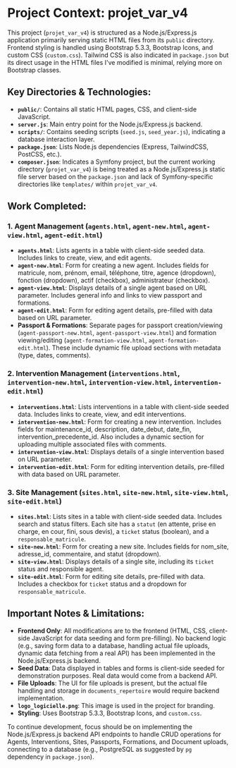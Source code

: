 # Project Context: projet_var_v4

This project (`projet_var_v4`) is structured as a Node.js/Express.js application primarily serving static HTML files from its `public` directory. Frontend styling is handled using Bootstrap 5.3.3, Bootstrap Icons, and custom CSS (`custom.css`). Tailwind CSS is also indicated in `package.json` but its direct usage in the HTML files I've modified is minimal, relying more on Bootstrap classes.

## Key Directories & Technologies:
- **`public/`**: Contains all static HTML pages, CSS, and client-side JavaScript.
- **`server.js`**: Main entry point for the Node.js/Express.js backend.
- **`scripts/`**: Contains seeding scripts (`seed.js`, `seed_year.js`), indicating a database interaction layer.
- **`package.json`**: Lists Node.js dependencies (Express, TailwindCSS, PostCSS, etc.).
- **`composer.json`**: Indicates a Symfony project, but the current working directory (`projet_var_v4`) is being treated as a Node.js/Express.js static file server based on the `package.json` and lack of Symfony-specific directories like `templates/` within `projet_var_v4`.

## Work Completed:

### 1. Agent Management (`agents.html`, `agent-new.html`, `agent-view.html`, `agent-edit.html`)
- **`agents.html`**: Lists agents in a table with client-side seeded data. Includes links to create, view, and edit agents.
- **`agent-new.html`**: Form for creating a new agent. Includes fields for matricule, nom, prénom, email, téléphone, titre, agence (dropdown), fonction (dropdown), actif (checkbox), administrateur (checkbox).
- **`agent-view.html`**: Displays details of a single agent based on URL parameter. Includes general info and links to view passport and formations.
- **`agent-edit.html`**: Form for editing agent details, pre-filled with data based on URL parameter.
- **Passport & Formations**: Separate pages for passport creation/viewing (`agent-passport-new.html`, `agent-passport-view.html`) and formation viewing/editing (`agent-formation-view.html`, `agent-formation-edit.html`). These include dynamic file upload sections with metadata (type, dates, comments).

### 2. Intervention Management (`interventions.html`, `intervention-new.html`, `intervention-view.html`, `intervention-edit.html`)
- **`interventions.html`**: Lists interventions in a table with client-side seeded data. Includes links to create, view, and edit interventions.
- **`intervention-new.html`**: Form for creating a new intervention. Includes fields for maintenance_id, description, date_debut, date_fin, intervention_precedente_id. Also includes a dynamic section for uploading multiple associated files with comments.
- **`intervention-view.html`**: Displays details of a single intervention based on URL parameter.
- **`intervention-edit.html`**: Form for editing intervention details, pre-filled with data based on URL parameter.

### 3. Site Management (`sites.html`, `site-new.html`, `site-view.html`, `site-edit.html`)
- **`sites.html`**: Lists sites in a table with client-side seeded data. Includes search and status filters. Each site has a `statut` (en attente, prise en charge, en cour, fini, sous devis), a `ticket` status (boolean), and a `responsable_matricule`.
- **`site-new.html`**: Form for creating a new site. Includes fields for nom_site, adresse_id, commentaire, and statut (dropdown).
- **`site-view.html`**: Displays details of a single site, including its `ticket` status and responsible agent.
- **`site-edit.html`**: Form for editing site details, pre-filled with data. Includes a checkbox for `ticket` status and a dropdown for `responsable_matricule`.

## Important Notes & Limitations:
- **Frontend Only**: All modifications are to the frontend (HTML, CSS, client-side JavaScript for data seeding and form pre-filling). No backend logic (e.g., saving form data to a database, handling actual file uploads, dynamic data fetching from a real API) has been implemented in the Node.js/Express.js backend.
- **Seed Data**: Data displayed in tables and forms is client-side seeded for demonstration purposes. Real data would come from a backend API.
- **File Uploads**: The UI for file uploads is present, but the actual file handling and storage in `documents_repertoire` would require backend implementation.
- **`logo_logicielle.png`**: This image is used in the project for branding.
- **Styling**: Uses Bootstrap 5.3.3, Bootstrap Icons, and `custom.css`.

To continue development, focus should be on implementing the Node.js/Express.js backend API endpoints to handle CRUD operations for Agents, Interventions, Sites, Passports, Formations, and Document uploads, connecting to a database (e.g., PostgreSQL as suggested by `pg` dependency in `package.json`).